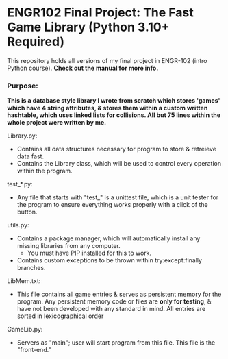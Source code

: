 # ENGR102 Final Project: The Fast Game Library (Python 3.10+ Required)
This repository holds all versions of my final project in ENGR-102 (intro Python course). **Check out the manual for more info.**

### Purpose:
**This is a database style library I wrote from scratch which stores 'games' which have 4 string attributes, & stores them within a custom written hashtable, which uses linked lists for collisions. All but 75 lines within the whole project were written by me.**

Library.py:
  - Contains all data structures necessary for program to store & retreieve data fast. 
  - Contains the Library class, which will be used to control every operation within the program.

test_*.py:
  - Any file that starts with "test_" is a unittest file, which is a unit tester for the program to ensure everything works properly with a click of the button.

utils.py:
  - Contains a package manager, which will automatically install any missing libraries from any computer. 
    - You must have PIP installed for this to work.
  - Contains custom exceptions to be thrown within try:except:finally branches.

LibMem.txt:
  - This file contains all game entries & serves as persistent memory for the program. Any persistent memory code or files are **only for testing**, & have not been developed with any standard in mind. All entries are sorted in lexicographical order

GameLib.py:
  - Servers as "main"; user will start program from this file. This file is the "front-end."
